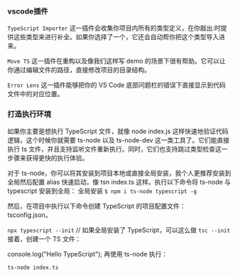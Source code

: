 ### vscode插件
`TypeScript Importer` 这一插件会收集你项目内所有的类型定义，在你敲出:时提供这些类型来进行补全。如果你选择了一个，它还会自动帮你把这个类型导入进来。

`Move TS` 这一插件在重构以及像我们这样写 demo 的场景下很有帮助。它可以让你通过编辑文件的路径，直接修改项目的目录结构。

`Error Lens` 这一插件能够把你的 VS Code 底部问题栏的错误下直接显示到代码文件中的对应位置。

### 打造执行环境
如果你主要是想执行 TypeScript 文件，就像 node index.js 这样快速地验证代码逻辑，这个时候你就需要 ts-node 以及 ts-node-dev 这一类工具了。它们能直接执行 ts 文件，并且支持监听文件重新执行。同时，它们也支持跳过类型检查这一步骤来获得更快的执行体验。

对于 ts-node，你可以将其安装到项目本地或直接全局安装，我个人更推荐安装到全局然后配置 alias 快速启动，像 tsn index.ts 这样。执行以下命令将 ts-node 与 typescript 安装到全局：
全局安装 `$ npm i ts-node typescript -g`

然后，在项目中执行以下命令创建 TypeScript 的项目配置文件： tsconfig.json。

`npx typescript --init`
// 如果全局安装了 TypeScript，可以这么做
`tsc --init`
接着，创建一个 TS 文件：

console.log("Hello TypeScript");
再使用 ts-node 执行：

`ts-node index.ts`
